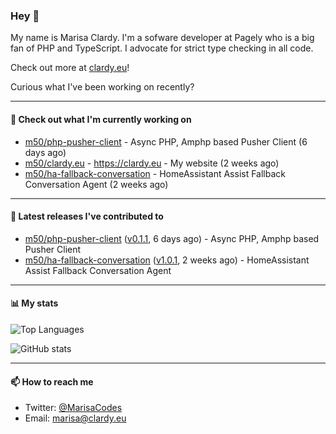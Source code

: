 ### Hey 👋

My name is Marisa Clardy. I'm a sofware developer at Pagely who is a big fan of PHP and TypeScript. I advocate for strict type checking in all code.

Check out more at [clardy.eu](https://clardy.eu)!

Curious what I've been working on recently?

---

#### 👷  Check out what I'm currently working on

- [m50/php-pusher-client](https://github.com/m50/php-pusher-client) - Async PHP, Amphp based Pusher Client (6 days ago)
- [m50/clardy.eu](https://github.com/m50/clardy.eu) - https://clardy.eu - My website (2 weeks ago)
- [m50/ha-fallback-conversation](https://github.com/m50/ha-fallback-conversation) - HomeAssistant Assist Fallback Conversation Agent (2 weeks ago)

---

#### 🔭  Latest releases I've contributed to

- [m50/php-pusher-client](https://github.com/m50/php-pusher-client) ([v0.1.1](https://github.com/m50/php-pusher-client/releases/tag/v0.1.1), 6 days ago) - Async PHP, Amphp based Pusher Client
- [m50/ha-fallback-conversation](https://github.com/m50/ha-fallback-conversation) ([v1.0.1](https://github.com/m50/ha-fallback-conversation/releases/tag/v1.0.1), 2 weeks ago) - HomeAssistant Assist Fallback Conversation Agent

---

#### 📊  My stats

![Top Languages](https://github-readme-stats.vercel.app/api/top-langs/?username=m50&hide=javascript,css,html&layout=compact&langs_count=8)

![GitHub stats](https://github-readme-stats.vercel.app/api?username=m50&count_private=1&show_icons=true)

---

#### 📫  How to reach me

- Twitter: [@MarisaCodes](https://twitter.com/MarisaCodes)
- Email: [marisa@clardy.eu](mailto://marisa@clardy.eu)
